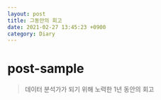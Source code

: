 ```yaml
---
layout: post
title: 그동안의 회고
date: 2021-02-27 13:45:23 +0900
category: Diary
---
```

# post-sample
> 데이터 분석가가 되기 위해 노력한 1년 동안의 회고

